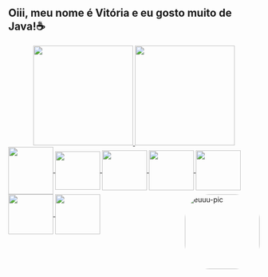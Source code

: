 ## Oiii, meu nome é Vitória e eu gosto muito de Java!☕

<!--
**vitoriaacarvalho/vitoriaacarvalho** is a ✨ _special_ ✨ repository because its `README.md` (this file) appears on your GitHub profile.

Here are some ideas to get you started:

- 🔭 I’m currently working on ...
- 🌱 I’m currently learning ...
- 👯 I’m looking to collaborate on ...
- 🤔 I’m looking for help with ...
- 💬 Ask me about ...
- 📫 How to reach me: ...
- 😄 Pronouns: ...
-->
<div align="center">
  <a href="https://github.com/vitoriaacarvalho">
  <img height="200em" src="https://github-readme-stats.vercel.app/api?username=vitoriaacarvalho&show_icons=true&theme=dracula&include_all_commits=true&count_private=true"/>
  <img height="200em" src="https://github-readme-stats.vercel.app/api/top-langs/?username=vitoriaacarvalho&layout=compact&langs_count=7&theme=dracula"/>
</div>

<div>
   <img margin-left=20px align="center" height="95" width="90" src="https://cdn.jsdelivr.net/gh/devicons/devicon/icons/java/java-original.svg"/>
   <img align="center" height="77" width="90" src="https://cdn.jsdelivr.net/gh/devicons/devicon/icons/spring/spring-original.svg" />  
   <img align="center" height="80" width="90" src="https://cdn.jsdelivr.net/gh/devicons/devicon/icons/javascript/javascript-original.svg"/>    
   <img align="center" height="80" width="90" src="https://cdn.jsdelivr.net/gh/devicons/devicon/icons/react/react-original.svg" />
   <img align="center" height="80" width="90" src="https://cdn.jsdelivr.net/gh/devicons/devicon/icons/mysql/mysql-original.svg" />
   <img align="center" height="80" width="90" src="https://cdn.jsdelivr.net/gh/devicons/devicon/icons/mongodb/mongodb-original.svg" />
   <img align="center" height="80" width="90" src="https://cdn.jsdelivr.net/gh/devicons/devicon/icons/python/python-original.svg" />
    <img align="right" alt="euuu-pic" height="150" style="border-radius:50px;" src="https://media.discordapp.net/attachments/971884244639043614/1018550537387528253/download20220900125553.png?width=389&height=389">
</div>                           
   
   
</div>
          
